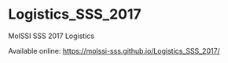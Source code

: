 # Logistics_SSS_2017
MolSSI SSS 2017 Logistics

Available online:
https://molssi-sss.github.io/Logistics_SSS_2017/

